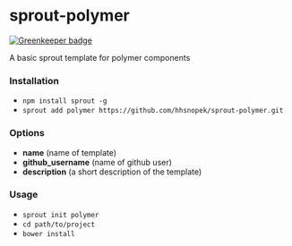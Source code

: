 # sprout-polymer

[![Greenkeeper badge](https://badges.greenkeeper.io/hhsnopek/sprout-polymer.svg)](https://greenkeeper.io/)

A basic sprout template for polymer components

### Installation

- `npm install sprout -g`
- `sprout add polymer https://github.com/hhsnopek/sprout-polymer.git`

### Options

- **name** (name of template)
- **github_username** (name of github user)
- **description** (a short description of the template)

### Usage
- `sprout init polymer`
- `cd path/to/project`
- `bower install`
